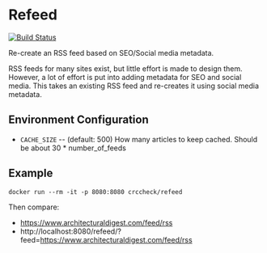 Refeed
======

[![Build Status](https://travis-ci.org/crccheck/refeed.svg?branch=master)](https://travis-ci.org/crccheck/refeed)

Re-create an RSS feed based on SEO/Social media metadata.

RSS feeds for many sites exist, but little effort is made to design them.
However, a lot of effort is put into adding metadata for SEO and social media.
This takes an existing RSS feed and re-creates it using social media metadata.


Environment Configuration
-------------------------

* `CACHE_SIZE` -- (default: 500) How many articles to keep cached. Should be about 30 * number_of_feeds


Example
-------

```
docker run --rm -it -p 8080:8080 crccheck/refeed
```

Then compare:
* https://www.architecturaldigest.com/feed/rss
* http://localhost:8080/refeed/?feed=https://www.architecturaldigest.com/feed/rss
